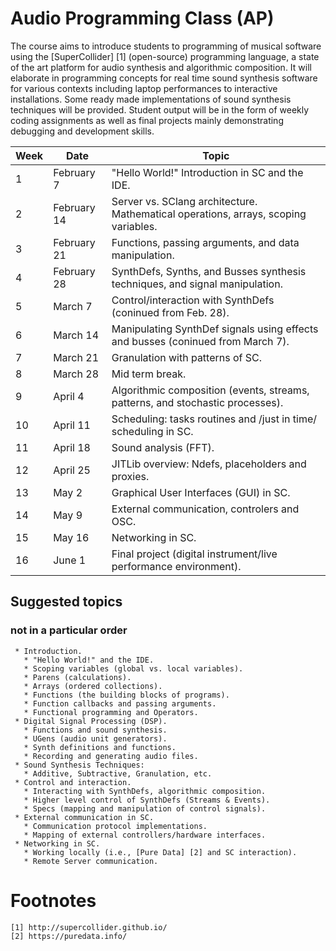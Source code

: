 # Audio Programming Class (AP)
  
  The course aims to introduce students to programming of musical software using
  the [SuperCollider] [1] (open-source) programming language, a state of the art
  platform for audio synthesis and algorithmic composition. It will elaborate in
  programming concepts for real time sound synthesis software for various
  contexts including laptop performances to interactive installations. Some
  ready made implementations of sound synthesis techniques will be provided.
  Student output will be in the form of weekly coding assignments as well as
  final projects mainly demonstrating debugging and development skills.

  | Week | Date         | Topic                                                                                            |
  |------|--------------|--------------------------------------------------------------------------------------------------|
  |    1 | February 7   | "Hello World!" Introduction in SC and the IDE.                                                   |
  |    2 | February  14 | Server vs. SClang architecture. Mathematical operations, arrays, scoping variables.              |
  |    3 | February 21  | Functions, passing arguments, and data manipulation.                                             |
  |    4 | February  28 | SynthDefs, Synths, and Busses synthesis techniques, and signal manipulation.                     |
  |    5 | March 7      | Control/interaction with SynthDefs (coninued from Feb. 28).                                      |
  |    6 | March 14     | Manipulating SynthDef signals using effects and busses (coninued from March 7).                  |
  |    7 | March 21     | Granulation with patterns of SC.                                                                 |
  |    8 | March 28     | Mid term break.                                                                                  |
  |    9 | April 4      | Algorithmic composition (events, streams, patterns, and stochastic processes).                   |
  |   10 | April 11     | Scheduling: tasks routines and /just in time/ scheduling in SC.                                  |
  |   11 | April 18     | Sound analysis (FFT).                                                                            |
  |   12 | April 25     | JITLib overview: Ndefs, placeholders and proxies.                                                |
  |   13 | May 2        | Graphical User Interfaces (GUI) in SC.                                                           |
  |   14 | May 9        | External communication, controlers and OSC.                                                      |
  |   15 | May 16       | Networking in SC.                                                                                |
  |   16 | June 1       | Final project (digital instrument/live performance environment).                                 |

  ## Suggested topics
  ### not in a particular order
     * Introduction.
       * "Hello World!" and the IDE.
       * Scoping variables (global vs. local variables).
       * Parens (calculations).
       * Arrays (ordered collections).
       * Functions (the building blocks of programs).
       * Function callbacks and passing arguments.
       * Functional programming and Operators.
     * Digital Signal Processing (DSP).
       * Functions and sound synthesis.
       * UGens (audio unit generators).
       * Synth definitions and functions.
       * Recording and generating audio files.
     * Sound Synthesis Techniques:
       * Additive, Subtractive, Granulation, etc.
     * Control and interaction.
       * Interacting with SynthDefs, algorithmic composition.
       * Higher level control of SynthDefs (Streams & Events).
       * Specs (mapping and manipulation of control signals).
     * External communication in SC.
       * Communication protocol implementations.
       * Mapping of external controllers/hardware interfaces.
     * Networking in SC.
       * Working locally (i.e., [Pure Data] [2] and SC interaction).
       * Remote Server communication.

  # Footnotes
    [1] http://supercollider.github.io/
    [2] https://puredata.info/
